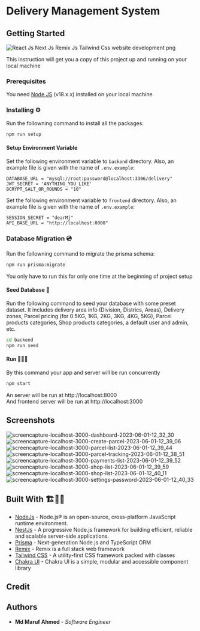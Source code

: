 # Delivery Management System

<!-- ### [Demo](https://basic-express-authentication.herokuapp.com/) -->

## Getting Started

![React Js Next Js Remix Js Tailwind Css website development png](https://github.com/maruffahmed/Delivery-management-system/assets/39343312/ebec87ff-2595-4863-8146-0985301ca262)

This instruction will get you a copy of this project up and running on your local machine

### Prerequisites

You need [Node JS](https://nodejs.org) (v18.x.x) installed on your local machine.

### Installing ⚙️

Run the followning command to install all the packages:

```sh
npm run setup
```

#### Setup Environment Variable

Set the following environment variable to `backend` directory. Also, an example file is given with the name of `.env.example`:

```
DATABASE_URL = "mysql://root:password@localhost:3306/delivery"
JWT_SECRET = 'ANYTHING_YOU_LIKE'
BCRYPT_SALT_OR_ROUNDS = "10"
```

Set the following environment variable to `frontend` directory. Also, an example file is given with the name of `.env.example`:

```
SESSION_SECRET = "dearMj"
API_BASE_URL = "http://localhost:8000"
```

### Database Migration 💿

Run the followning command to migrate the prisma schema:

```sh
npm run prisma:migrate
```

You only have to run this for only one time at the beginning of project setup

#### Seed Database 🌱

Run the following command to seed your database with some preset dataset. It includes delivery area info (Division, Districs, Areas), Delivery zones, Parcel pricing (for 0.5KG, 1KG, 2KG, 3KG, 4KG, 5KG), Parcel products categories, Shop products categories, a default user and admin, etc.

```sh
cd backend
npm run seed
```

#### Run 🏃🏻‍♂️

By this command your app and server will be run concurrently

```sh
npm start
```

An server will be run at http://localhost:8000 <br/>
And frontend server will be run at http://localhost:3000

## Screenshots

![screencapture-localhost-3000-dashboard-2023-06-01-12_32_30](https://github.com/maruffahmed/Delivery-management-system/assets/39343312/ccfabd6d-d373-48a7-be38-f972f5b87f55)
![screencapture-localhost-3000-create-parcel-2023-06-01-12_39_06](https://github.com/maruffahmed/Delivery-management-system/assets/39343312/7f66aaac-773e-4119-94fe-1678f8eba033)
![screencapture-localhost-3000-parcel-list-2023-06-01-12_39_44](https://github.com/maruffahmed/Delivery-management-system/assets/39343312/00bea019-8104-4ded-aa21-64e77a98c8cb)
![screencapture-localhost-3000-parcel-tracking-2023-06-01-12_38_51](https://github.com/maruffahmed/Delivery-management-system/assets/39343312/7aef905c-c465-4485-9f31-ed575910e101)
![screencapture-localhost-3000-payments-list-2023-06-01-12_39_52](https://github.com/maruffahmed/Delivery-management-system/assets/39343312/3c69f6cc-7e6d-4cf0-a806-4922c6da8b7d)
![screencapture-localhost-3000-shop-list-2023-06-01-12_39_59](https://github.com/maruffahmed/Delivery-management-system/assets/39343312/13e29ab3-26f4-4d2a-977b-b5af724d3752)
![screencapture-localhost-3000-shop-list-2023-06-01-12_40_11](https://github.com/maruffahmed/Delivery-management-system/assets/39343312/442cd9fb-8558-44ff-8013-1388e32f8584)
![screencapture-localhost-3000-settings-password-2023-06-01-12_40_33](https://github.com/maruffahmed/Delivery-management-system/assets/39343312/a1017fd5-d649-4c92-92fb-cbde1d49090c)

## Built With 🏗️👷🏻

-   [NodeJs](https://nodejs.org/en/) - Node.js® is an open-source, cross-platform JavaScript runtime environment.
-   [NestJs](https://nestjs.com/) - A progressive Node.js framework for building efficient, reliable and scalable server-side applications.
-   [Prisma](https://nestjs.com/) - Next-generation Node.js and TypeScript ORM
-   [Remix](https://remix.run/) - Remix is a full stack web framework
-   [Tailwind CSS](https://tailwindcss.com/) - A utility-first CSS framework packed with classes
-   [Chakra UI](https://chakra-ui.com/) - Chakra UI is a simple, modular and accessible component library

## Credit

## Authors

-   **Md Maruf Ahmed** - _Software Engineer_
